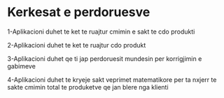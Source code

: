 # Kerkesat e perdoruesve
1-Aplikacioni duhet te ket te ruajtur cmimin e sakt te cdo produkti

2-Aplikacioni duhet te ket te ruajtur cdo produkt

3-Aplikacioni duhet qe ti jap perdoruesit mundesin per korrigjimin e gabimeve

4-Aplikacioni duhet te kryeje sakt veprimet matematikore per ta nxjerr te sakte cmimin total te produketve qe jan blere nga klienti

